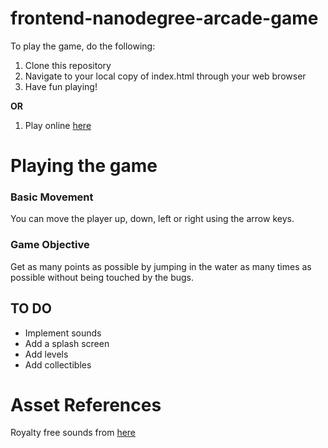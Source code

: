 frontend-nanodegree-arcade-game
===============================

To play the game, do the following:
1. Clone this repository
2. Navigate to your local copy of index.html through your web browser
3. Have fun playing!

**OR**

1. Play online [here](http://memerr.github.io/frogger/index.html)

# Playing the game

### Basic Movement

You can move the player up, down, left or right using the arrow keys.

### Game Objective

Get as many points as possible by jumping in the water as many times as possible without being touched by the bugs.

## TO DO

- Implement sounds
- Add a splash screen
- Add levels
- Add collectibles

Asset References
===============================

Royalty free sounds from [here](freesound.org)